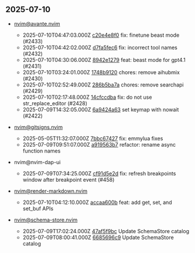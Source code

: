## 2025-07-10

* nvim@avante.nvim
  - 2025-07-10T04:47:03.000Z [c20e4e8f0](https://github.com/yetone/avante.nvim/commit/c20e4e8f05b79015f1c7a2178da5298e431e58a8) fix: finetune beast mode (#2433)
  - 2025-07-10T04:42:02.000Z [d7fa5fec6](https://github.com/yetone/avante.nvim/commit/d7fa5fec6d594cfee88899b49cd7e8ce69aefef6) fix: incorrect tool names (#2432)
  - 2025-07-10T04:30:06.000Z [8942e1279](https://github.com/yetone/avante.nvim/commit/8942e1279809a66390e4dd33f21921b60a77aae5) feat: beast mode for gpt4.1 (#2431)
  - 2025-07-10T03:24:01.000Z [1748b9120](https://github.com/yetone/avante.nvim/commit/1748b9120a0455bca8d9f583eb45d32b7434068d) chores: remove aihubmix (#2430)
  - 2025-07-10T02:52:49.000Z [286b5ba7a](https://github.com/yetone/avante.nvim/commit/286b5ba7ae79473d6a6d440d0385372a6f035ae6) chores: remove searchapi (#2429)
  - 2025-07-10T02:17:48.000Z [14cfccdba](https://github.com/yetone/avante.nvim/commit/14cfccdba9cff320f78f7de6d8fbd9fff8325f75) fix: do not use str_replace_editor (#2428)
  - 2025-07-09T14:32:05.000Z [6a9424a63](https://github.com/yetone/avante.nvim/commit/6a9424a63bc068675ad3e6fafcd7dc117584a1e3) set keymap with nowait (#2422)

* nvim@gitsigns.nvim
  - 2025-05-05T11:32:07.000Z [7bbc67427](https://github.com/lewis6991/gitsigns.nvim/commit/7bbc674278f22376850576dfdddf43bbc17e62b5) fix: emmylua fixes
  - 2025-07-09T09:51:07.000Z [a919563b7](https://github.com/lewis6991/gitsigns.nvim/commit/a919563b75a5861fd465b8e81bf895d5fd441116) refactor: rename async function names

* nvim@nvim-dap-ui
  - 2025-07-09T07:34:25.000Z [cf91d5e2d](https://github.com/rcarriga/nvim-dap-ui/commit/cf91d5e2d07c72903d052f5207511bf7ecdb7122) fix: refresh breakpoints window after breakpoint event (#458)

* nvim@render-markdown.nvim
  - 2025-07-10T04:12:10.000Z [accaa600b](https://github.com/MeanderingProgrammer/render-markdown.nvim/commit/accaa600ba59022171275adf6640dda13004bd6f) feat: add get, set, and set_buf APIs

* nvim@schema-store.nvim
  - 2025-07-09T17:02:24.000Z [47af5f9bc](https://github.com/b0o/SchemaStore.nvim/commit/47af5f9bc7b344ad879405901a2ff5589d8561c8) Update SchemaStore catalog
  - 2025-07-09T08:00:41.000Z [6685696c9](https://github.com/b0o/SchemaStore.nvim/commit/6685696c9f60f18c107ae801bf5404602411cd13) Update SchemaStore catalog